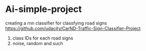 # Ai-simple-project

creating a rnn classifier for classfying road signs
<https://github.com/udacity/CarND-Traffic-Sign-Classifier-Project>

1. class IDs for each road signs
2. noise, random and such
